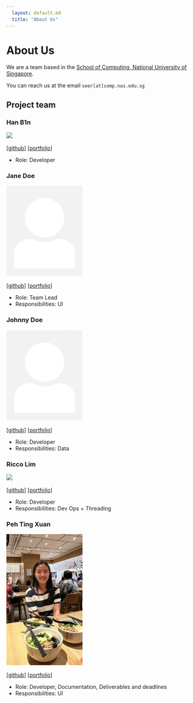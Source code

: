 ```yaml
---
  layout: default.md
  title: "About Us"
---
```


# About Us

We are a team based in the [School of Computing, National University of Singapore](http://www.comp.nus.edu.sg).

You can reach us at the email `seer[at]comp.nus.edu.sg`

## Project team

### Han B1n

<img src="images/hanb1n.png" width="200px">

[[github](https://github.com/HanB1n)]
[[portfolio](team/HanB1n.md)]

* Role: Developer

### Jane Doe

<img src="images/johndoe.png" width="200px">

[[github](http://github.com/johndoe)]
[[portfolio](team/janedoe)]

* Role: Team Lead
* Responsibilities: UI

### Johnny Doe

<img src="images/johndoe.png" width="200px">

[[github](http://github.com/johndoe)] 
[[portfolio](team/johndoe)]

* Role: Developer
* Responsibilities: Data

### Ricco Lim

<img src="images/riccoljy.png" width="200px">

[[github](http://github.com/riccoljy)]
[[portfolio](team/riccoljy.md)]

* Role: Developer
* Responsibilities: Dev Ops + Threading

### Peh Ting Xuan

<img src="images/tingxuanp.png" width="200px">

[[github](http://github.com/tingxuanp)]
[[portfolio](team/tingxuanp.md)]

* Role: Developer, Documentation, Deliverables and deadlines
* Responsibilities: UI
